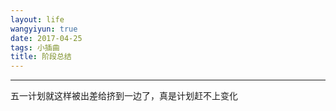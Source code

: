 ```yaml
---
layout: life
wangyiyun: true
date: 2017-04-25
tags: 小插曲
title: 阶段总结
---
```


*************

五一计划就这样被出差给挤到一边了，真是计划赶不上变化


